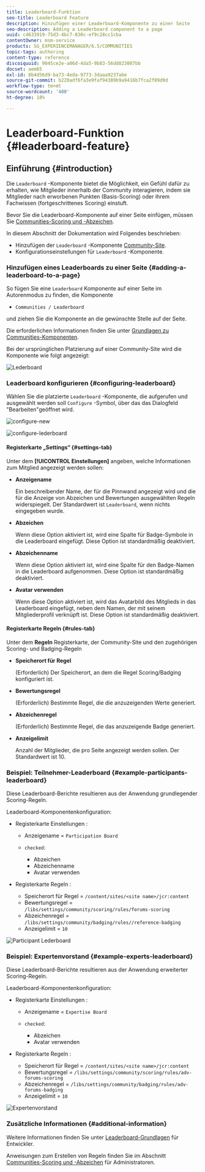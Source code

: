 ```yaml
---
title: Leaderboard-Funktion
seo-title: Leaderboard Feature
description: Hinzufügen einer Leaderboard-Komponente zu einer Seite
seo-description: Adding a Leaderboard component to a page
uuid: c4633919-75d3-4bc7-830c-ef9c28cc1cba
contentOwner: msm-service
products: SG_EXPERIENCEMANAGER/6.5/COMMUNITIES
topic-tags: authoring
content-type: reference
discoiquuid: 9045ce2e-a06d-4da5-9b83-56dd823007bb
docset: aem65
exl-id: 8b4d56d9-ba73-4eda-9773-3daaa9237abe
source-git-commit: b220adf6fa3e9faf94389b9a9416b7fca2f89d9d
workflow-type: tm+mt
source-wordcount: '400'
ht-degree: 18%

---
```


# Leaderboard-Funktion {#leaderboard-feature}

## Einführung    {#introduction}

Die `Leaderboard` -Komponente bietet die Möglichkeit, ein Gefühl dafür zu erhalten, wie Mitglieder innerhalb der Community interagieren, indem sie Mitglieder nach erworbenen Punkten (Basis-Scoring) oder ihrem Fachwissen (fortgeschrittenes Scoring) einstuft.

Bevor Sie die Leaderboard-Komponente auf einer Seite einfügen, müssen Sie [Communities-Scoring und -Abzeichen](/help/communities/implementing-scoring.md).

In diesem Abschnitt der Dokumentation wird Folgendes beschrieben:

* Hinzufügen der `Leaderboard` -Komponente [Community-Site](/help/communities/overview.md#community-sites).
* Konfigurationseinstellungen für `Leaderboard` -Komponente.

### Hinzufügen eines Leaderboards zu einer Seite {#adding-a-leaderboard-to-a-page}

So fügen Sie eine `Leaderboard` Komponente auf einer Seite im Autorenmodus zu finden, die Komponente

* `Communities / Leaderboard`

und ziehen Sie die Komponente an die gewünschte Stelle auf der Seite.

Die erforderlichen Informationen finden Sie unter [Grundlagen zu Communities-Komponenten](/help/communities/basics.md).

Bei der ursprünglichen Platzierung auf einer Community-Site wird die Komponente wie folgt angezeigt:

![Lederboard](assets/leaderboard.png)

### Leaderboard konfigurieren {#configuring-leaderboard}

Wählen Sie die platzierte `Leaderboard` -Komponente, die aufgerufen und ausgewählt werden soll `Configure` -Symbol, über das das Dialogfeld &quot;Bearbeiten&quot;geöffnet wird.

![configure-new](assets/configure-new.png)

![configure-lederboard](assets/configure-leaderboard.png)

#### Registerkarte „Settings“ {#settings-tab}

Unter dem **[!UICONTROL Einstellungen]** angeben, welche Informationen zum Mitglied angezeigt werden sollen:

* **Anzeigename**

   Ein beschreibender Name, der für die Pinnwand angezeigt wird und die für die Anzeige von Abzeichen und Bewertungen ausgewählten Regeln widerspiegelt.
Der Standardwert ist `Leaderboard`, wenn nichts eingegeben wurde.

* **Abzeichen**

   Wenn diese Option aktiviert ist, wird eine Spalte für Badge-Symbole in die Leaderboard eingefügt.
Diese Option ist standardmäßig deaktiviert.

* **Abzeichenname**

   Wenn diese Option aktiviert ist, wird eine Spalte für den Badge-Namen in die Leaderboard aufgenommen.
Diese Option ist standardmäßig deaktiviert.

* **Avatar verwenden**

   Wenn diese Option aktiviert ist, wird das Avatarbild des Mitglieds in das Leaderboard eingefügt, neben dem Namen, der mit seinem Mitgliederprofil verknüpft ist.
Diese Option ist standardmäßig deaktiviert.

#### Registerkarte Regeln {#rules-tab}

Unter dem **Regeln** Registerkarte, der Community-Site und den zugehörigen Scoring- und Badging-Regeln

* **Speicherort für Regel**

   (Erforderlich) Der Speicherort, an dem die Regel Scoring/Badging konfiguriert ist.

* **Bewertungsregel**

   (Erforderlich) Bestimmte Regel, die die anzuzeigenden Werte generiert.

* **Abzeichenregel**

   (Erforderlich) Bestimmte Regel, die das anzuzeigende Badge generiert.

* **Anzeigelimit**

   Anzahl der Mitglieder, die pro Seite angezeigt werden sollen. Der Standardwert ist 10.

### Beispiel: Teilnehmer-Leaderboard {#example-participants-leaderboard}

Diese Leaderboard-Berichte resultieren aus der Anwendung grundlegender Scoring-Regeln.

Leaderboard-Komponentenkonfiguration:

* Registerkarte Einstellungen :

   * Anzeigename = `Participation Board`
   * `checked`:

      * Abzeichen
      * Abzeichenname
      * Avatar verwenden

* Registerkarte Regeln :

   * Speicherort für Regel = `/content/sites/<site name>/jcr:content`
   * Bewertungsregel = `/libs/settings/community/scoring/rules/forums-scoring`
   * Abzeichenregel = `/libs/settings/community/badging/rules//reference-badging`
   * Anzeigelimit = `10`

![Participant Lederboard](assets/participants-leaderboard.png)

### Beispiel: Expertenvorstand {#example-experts-leaderboard}

Diese Leaderboard-Berichte resultieren aus der Anwendung erweiterter Scoring-Regeln.

Leaderboard-Komponentenkonfiguration:

* Registerkarte Einstellungen :

   * Anzeigename = `Expertise Board`
   * `checked`:

      * Abzeichen
      * Avatar verwenden

* Registerkarte Regeln :

   * Speicherort für Regel = `/content/sites/<site name>/jcr:content`
   * Bewertungsregel = `/libs/settings/community/scoring/rules/adv-forums-scoring`
   * Abzeichenregel = `/libs/settings/community/badging/rules/adv-forums-badging`
   * Anzeigelimit = `10`

![Expertenvorstand](assets/experts-leaderboard.png)

### Zusätzliche Informationen {#additional-information}

Weitere Informationen finden Sie unter [Leaderboard-Grundlagen](/help/communities/leaderboard.md) für Entwickler.

Anweisungen zum Erstellen von Regeln finden Sie im Abschnitt [Communities-Scoring und -Abzeichen](/help/communities/implementing-scoring.md) für Administratoren.
